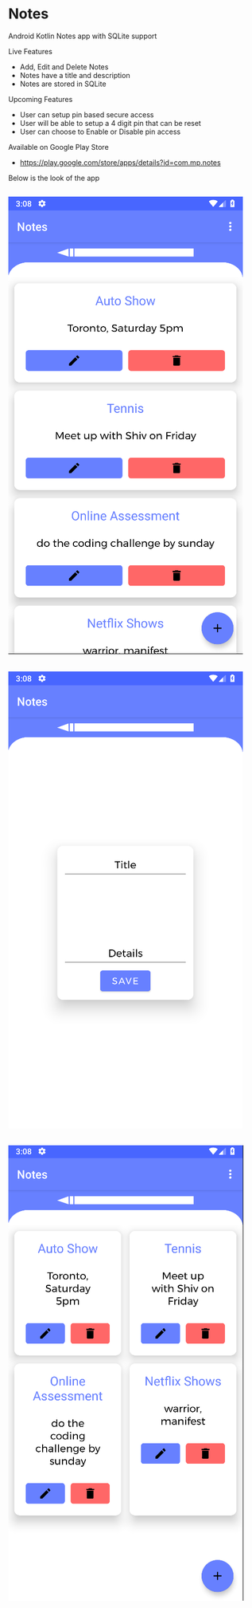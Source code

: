 # Notes
Android Kotlin Notes app with SQLite support

Live Features
- Add, Edit and Delete Notes
- Notes have a title and description
- Notes are stored in SQLite

Upcoming Features
- User can setup pin based secure access
- User will be able to setup a 4 digit pin that can be reset 
- User can choose to Enable or Disable pin access

Available on Google Play Store
- https://play.google.com/store/apps/details?id=com.mp.notes


Below is the look of the app

![1](https://github.com/pandyama/Notes/blob/master/Capture.PNG)
---

![2](https://github.com/pandyama/Notes/blob/master/Capture2.PNG)
---

![3](https://github.com/pandyama/Notes/blob/master/Capture3.PNG)
---

